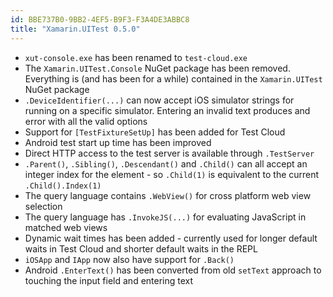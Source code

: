 ```yaml
---
id: BBE737B0-9BB2-4EF5-B9F3-F3A4DE3ABBC8
title: "Xamarin.UITest 0.5.0"
---
```


* `xut-console.exe` has been renamed to `test-cloud.exe`
* The `Xamarin.UITest.Console` NuGet package has been removed. Everything is (and has been for a while) contained in the `Xamarin.UITest` NuGet package
* `.DeviceIdentifier(...)` can now accept iOS simulator strings for running on a specific simulator. Entering an invalid text produces and error with all the valid options
* Support for `[TestFixtureSetUp]` has been added for Test Cloud
* Android test start up time has been improved
* Direct HTTP access to the test server is available through `.TestServer`
* `.Parent()`, `.Sibling()`, `.Descendant()` and `.Child()` can all accept an integer index for the element - so `.Child(1)` is equivalent to the current `.Child().Index(1)`
* The query language contains `.WebView()` for cross platform web view selection
* The query language has `.InvokeJS(...)` for evaluating JavaScript in matched web views
* Dynamic wait times has been added - currently used for longer default waits in Test Cloud and shorter default waits in the REPL
* `iOSApp` and `IApp` now also have support for `.Back()`
* Android `.EnterText()` has been converted from old `setText` approach to touching the input field and entering text

